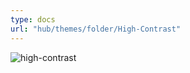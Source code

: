 ```yaml
---
type: docs
url: "hub/themes/folder/High-Contrast"
---
```

![high-contrast](/images/themes/themes_contrast.jpg)